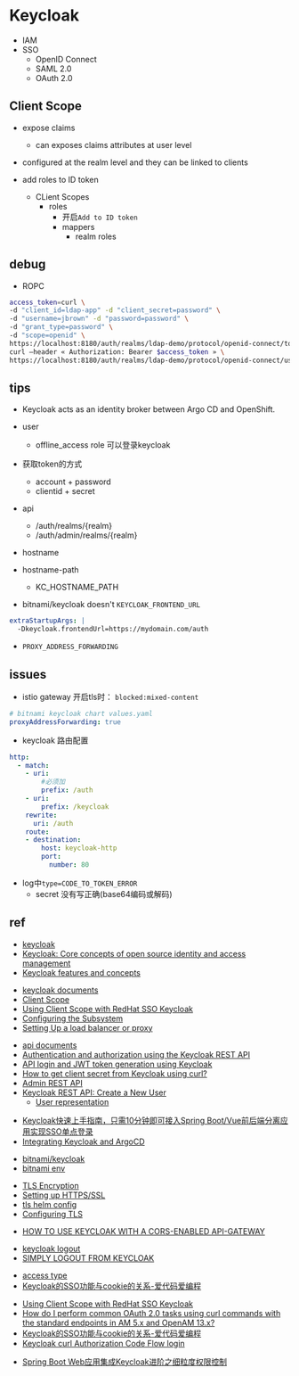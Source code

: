 # Keycloak

 + IAM
 + SSO
    + OpenID Connect
    + SAML 2.0
    + OAuth 2.0


## Client Scope

+ expose claims 
    + can exposes claims attributes at user level
+ configured at the realm level and they can be linked to clients

+ add roles to ID token
    + CLient Scopes
        + roles
            + 开启`Add to ID token`
            + mappers
                + realm roles




## debug

+ ROPC
```sh
access_token=curl \
-d "client_id=ldap-app" -d "client_secret=password" \
-d "username=jbrown" -d "password=password" \
-d "grant_type=password" \
-d "scope=openid" \
https://localhost:8180/auth/realms/ldap-demo/protocol/openid-connect/token | jq -r '.access_token'
curl –header « Authorization: Bearer $access_token » \
https://localhost:8180/auth/realms/ldap-demo/protocol/openid-connect/userinfo | jq 
```

## tips

+ Keycloak acts as an identity broker between Argo CD and OpenShift.

+ user
    + offline_access role 可以登录keycloak

+ 获取token的方式
    + account + password
    + clientid + secret

+ api
    + /auth/realms/{realm}
    + /auth/admin/realms/{realm}

+ hostname

+ hostname-path
    + KC_HOSTNAME_PATH

+ bitnami/keycloak doesn't `KEYCLOAK_FRONTEND_URL`
```yml
extraStartupArgs: |
  -Dkeycloak.frontendUrl=https://mydomain.com/auth
```

+ `PROXY_ADDRESS_FORWARDING`


## issues

+ istio gateway 开启tls时： `blocked:mixed-content`
```yaml
# bitnami keycloak chart values.yaml
proxyAddressForwarding: true
```

+ keycloak 路由配置
```yml
http:
  - match:
    - uri:
        #必须加
        prefix: /auth
    - uri:
        prefix: /keycloak
    rewrite:
      uri: /auth
    route:
    - destination:
        host: keycloak-http
        port:
          number: 80
```

+ log中`type=CODE_TO_TOKEN_ERROR` 
    + secret 没有写正确(base64编码或解码)

## ref
+ [keycloak](https://www.keycloak.org/)
+ [Keycloak: Core concepts of open source identity and access management](https://developers.redhat.com/blog/2019/12/11/keycloak-core-concepts-of-open-source-identity-and-access-management#)
+ [Keycloak features and concepts](https://www.keycloak.org/docs/latest/server_admin/#keycloak-features-and-concepts)

<!-- documents -->
+ [keycloak documents](https://www.keycloak.org/documentation.html)
+ [Client Scope](https://wjw465150.gitbooks.io/keycloak-documentation/content/server_admin/topics/roles/client-scope.html)
+ [Using Client Scope with RedHat SSO Keycloak](https://www.janua.fr/using-client-scope-with-redhat-sso-keycloak/)
+ [Configuring the Subsystem](https://wjw465150.gitbooks.io/keycloak-documentation/content/getting_started/topics/secure-jboss-app/subsystem.html)
+ [Setting Up a load balancer or proxy](https://www.keycloak.org/docs/latest/server_installation/#_setting-up-a-load-balancer-or-proxy)

<!-- api -->
+ [api documents](https://www.keycloak.org/docs-api/9.0/rest-api/index.html)
+ [Authentication and authorization using the Keycloak REST API](https://developers.redhat.com/blog/2020/11/24/authentication-and-authorization-using-the-keycloak-rest-api#)
+ [API login and JWT token generation using Keycloak](https://developers.redhat.com/blog/2020/01/29/api-login-and-jwt-token-generation-using-keycloak#)
+ [How to get client secret from Keycloak using curl?](https://stackoverflow.com/questions/57265755/how-to-get-client-secret-from-keycloak-using-curl)
+ [Admin REST API](https://wjw465150.gitbooks.io/keycloak-documentation/content/server_development/topics/admin-rest-api.html)
+ [Keycloak REST API: Create a New User](https://www.appsdeveloperblog.com/keycloak-rest-api-create-a-new-user/)
    + [User representation](https://www.keycloak.org/docs-api/9.0/rest-api/index.html#_userrepresentation)

<!-- sso -->
+ [Keycloak快速上手指南，只需10分钟即可接入Spring Boot/Vue前后端分离应用实现SSO单点登录](https://juejin.cn/post/6844903973741150215)
+ [Integrating Keycloak and ArgoCD](https://argo-cd.readthedocs.io/en/stable/operator-manual/user-management/keycloak/)

<!-- helm -->
+ [bitnami/keycloak](https://github.com/bitnami/charts/blob/master/bitnami/keycloak/values.yaml)
+ [bitnami env](https://github.com/bitnami/bitnami-docker-keycloak/blob/master/16/debian-10/rootfs/opt/bitnami/scripts/keycloak-env.sh#L23-L73)

<!-- tls -->
+ [TLS Encryption](https://github.com/bitnami/bitnami-docker-keycloak#tls-encryption)
+ [Setting up HTTPS/SSL](https://www.keycloak.org/docs/latest/server_installation/#_setting_up_ssl)
+ [tls helm config](https://github.com/bitnami/charts/blob/master/bitnami/keycloak/values.yaml)
+ [Configuring TLS](https://www.keycloak.org/server/enabletls)


<!-- issues -->
+ [HOW TO USE KEYCLOAK WITH A CORS-ENABLED API-GATEWAY](https://trimplement.com/blog/2021/10/keycloak-cors-api-tutorial/)

<!-- sso logout -->
+ [keycloak logout](https://www.keycloak.org/docs/latest/securing_apps/index.html#logout)
+ [SIMPLY LOGOUT FROM KEYCLOAK](https://suedbroecker.net/2021/05/18/simply-logout-from-keycloak/#:~:text=The%20Keycloak%20logout%20URL%20must%20contain%20the%20valid,My%20finding%20resulted%20in%20the%20following%20simple%20definition%3A)

<!-- OIDC -->
+ [access type](https://wjw465150.gitbooks.io/keycloak-documentation/content/server_admin/topics/clients/client-oidc.html)
+ [Keycloak的SSO功能与cookie的关系-爱代码爱编程](https://icode.best/i/21880636824597)


<!-- debug OAuth process -->
+ [Using Client Scope with RedHat SSO Keycloak](https://www.janua.fr/using-client-scope-with-redhat-sso-keycloak/)
+ [How do I perform common OAuth 2.0 tasks using curl commands with the standard endpoints in AM 5.x and OpenAM 13.x?](https://backstage.forgerock.com/knowledge/kb/article/a45882528)
+ [Keycloak的SSO功能与cookie的关系-爱代码爱编程](https://icode.best/i/21880636824597)
+ [Keycloak curl Authorization Code Flow login](https://thrysoee.dk/keycloak-authorization-code-login/)

<!-- 权限控制 -->
+ [Spring Boot Web应用集成Keycloak进阶之细粒度权限控制](https://vigoz.io/post/2020/06/keycloak-spring-boot-fine-grained-authorization/)